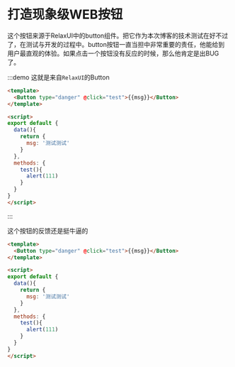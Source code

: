 # 打造现象级WEB按钮
这个按钮来源于RelaxUI中的button组件。把它作为本次博客的技术测试在好不过了，在测试与开发的过程中。button按钮一直当担中非常重要的责任，他能给到用户最直观的体验。如果点击一个按钮没有反应的时候，那么他肯定是出BUG了。

:::demo 这就是来自`RelaxUI`的Button
``` html
<template>
  <Button type="danger" @click="test">{{msg}}</Button>
</template>

<script>
export default {
  data(){
    return {
      msg: '测试测试'
    }
  },
  methods: {
    test(){
      alert(111)
    }
  }
}
</script>
```
:::


这个按钮的反馈还是挺牛逼的
``` html
<template>
  <Button type="danger" @click="test">{{msg}}</Button>
</template>

<script>
export default {
  data(){
    return {
      msg: '测试测试'
    }
  },
  methods: {
    test(){
      alert(111)
    }
  }
}
</script>
```